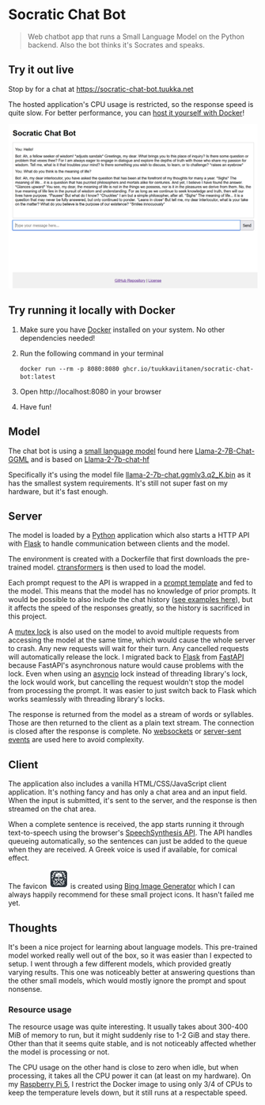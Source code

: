 # Socratic Chat Bot

> Web chatbot app that runs a Small Language Model on the Python backend. Also the bot thinks it's Socrates and speaks.

## Try it out live

Stop by for a chat at https://socratic-chat-bot.tuukka.net

The hosted application's CPU usage is restricted, so the response speed is quite slow. For better performance, you can [host it yourself with Docker](#try-running-it-locally-with-docker)!

![Screenshot of a Socratic chat](screenshot.png)

## Try running it locally with Docker

1. Make sure you have [Docker](https://www.docker.com/) installed on your system. No other dependencies needed!
2. Run the following command in your terminal

   ```
   docker run --rm -p 8080:8080 ghcr.io/tuukkaviitanen/socratic-chat-bot:latest
   ```

3. Open http://localhost:8080 in your browser
4. Have fun!

## Model

The chat bot is using a [small language model](https://medium.com/@nageshmashette32/small-language-models-slms-305597c9edf2) found here [Llama-2-7B-Chat-GGML](https://huggingface.co/TheBloke/Llama-2-7B-Chat-GGML) and is based on [Llama-2-7b-chat-hf](https://huggingface.co/meta-llama/Llama-2-7b-chat-hf)

Specifically it's using the model file [llama-2-7b-chat.ggmlv3.q2_K.bin](https://huggingface.co/TheBloke/Llama-2-7B-Chat-GGML/blob/main/llama-2-7b-chat.ggmlv3.q2_K.bin) as it has the smallest system requirements. It's still not super fast on my hardware, but it's fast enough.

## Server

The model is loaded by a [Python](https://www.python.org/) application which also starts a HTTP API with [Flask](https://flask.palletsprojects.com/en/stable/) to handle communication between clients and the model.

The environment is created with a Dockerfile that first downloads the pre-trained model. [ctransformers](https://github.com/marella/ctransformers) is then used to load the model.

Each prompt request to the API is wrapped in a [prompt template](https://huggingface.co/TheBloke/Llama-2-7B-Chat-GGML#prompt-template-llama-2-chat) and fed to the model. This means that the model has no knowledge of prior prompts. It would be possible to also include the chat history ([see examples here](https://gpus.llm-utils.org/llama-2-prompt-template/)), but it affects the speed of the responses greatly, so the history is sacrificed in this project.

A [mutex lock](<https://en.wikipedia.org/wiki/Lock_(computer_science)>) is also used on the model to avoid multiple requests from accessing the model at the same time, which would cause the whole server to crash. Any new requests will wait for their turn. Any cancelled requests will automatically release the lock. I migrated back to [Flask](https://flask.palletsprojects.com/en/stable/) from [FastAPI](https://fastapi.tiangolo.com/) because FastAPI's asynchronous nature would cause problems with the lock. Even when using an [asyncio](https://docs.python.org/3/library/asyncio.html) lock instead of threading library's lock, the lock would work, but cancelling the request wouldn't stop the model from processing the prompt. It was easier to just switch back to Flask which works seamlessly with threading library's locks.

The response is returned from the model as a stream of words or syllables. Those are then returned to the client as a plain text stream. The connection is closed after the response is complete. No [websockets](https://developer.mozilla.org/en-US/docs/Web/API/WebSockets_API) or [server-sent events](https://developer.mozilla.org/en-US/docs/Web/API/Server-sent_events) are used here to avoid complexity.

## Client

The application also includes a vanilla HTML/CSS/JavaScript client application. It's nothing fancy and has only a chat area and an input field. When the input is submitted, it's sent to the server, and the response is then streamed on the chat area.

When a complete sentence is received, the app starts running it through text-to-speech using the browser's [SpeechSynthesis API](https://developer.mozilla.org/en-US/docs/Web/API/SpeechSynthesis). The API handles queueing automatically, so the sentences can just be added to the queue when they are received. A Greek voice is used if available, for comical effect.

The favicon <img src="src/client/static/socrates.png" alt="Socrates icon created by Bing Image Generator" width="40"/> is created using [Bing Image Generator](https://www.bing.com/images/create) which I can always happily recommend for these small project icons. It hasn't failed me yet.

## Thoughts

It's been a nice project for learning about language models. This pre-trained model worked really well out of the box, so it was easier than I expected to setup. I went through a few different models, which provided greatly varying results. This one was noticeably better at answering questions than the other small models, which would mostly ignore the prompt and spout nonsense.

### Resource usage

The resource usage was quite interesting. It usually takes about 300-400 MiB of memory to run, but it might suddenly rise to 1-2 GiB and stay there. Other than that it seems quite stable, and is not noticeably affected whether the model is processing or not.

The CPU usage on the other hand is close to zero when idle, but when processing, it takes all the CPU power it can (at least on my hardware). On my [Raspberry Pi 5](https://www.raspberrypi.com/products/raspberry-pi-5/), I restrict the Docker image to using only 3/4 of CPUs to keep the temperature levels down, but it still runs at a respectable speed.
